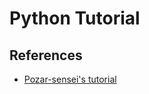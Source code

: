 # Python Tutorial
## References
- [Pozar-sensei's tutorial](http://polaris.s.kanazawa-u.ac.jp/~npozar/class/python-special-course-2020/index.html)
